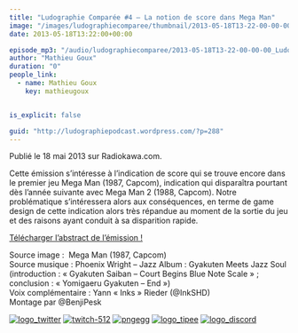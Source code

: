 ```yaml
---
title: "Ludographie Comparée #4 – La notion de score dans Mega Man"
image: "/images/ludographiecomparee/thumbnail/2013-05-18T13-22-00-00-00_LudographieCompare4LanotiondescoredansMegaMan.jpg"
date: 2013-05-18T13:22:00+00:00

episode_mp3: "/audio/ludographiecomparee/2013-05-18T13-22-00-00-00_LudographieCompare4LanotiondescoredansMegaMan.mp3"
author: "Mathieu Goux"
duration: "0"
people_link: 
  - name: Mathieu Goux
    key: mathieugoux


is_explicit: false

guid: "http://ludographiepodcast.wordpress.com/?p=288"
---
```


<PodcastHeader/>

<!-- ECRIRE LA DESCRIPTION DE L'EPISODE SOUS CETTE LIGNE -->
<p>Publié le 18 mai 2013 sur Radiokawa.com.</p>
<p>Cette émission s’intéresse à l’indication de score qui se trouve encore dans le premier jeu Mega Man (1987, Capcom), indication qui disparaîtra pourtant dès l’année suivante avec Mega Man 2 (1988, Capcom). Notre problématique s’intéressera alors aux conséquences, en terme de game design de cette indication alors très répandue au moment de la sortie du jeu et des raisons ayant conduit à sa disparition rapide.</p>
<p><a title="LC4-abstract" href="/resources/ludographiecomparee/2013-05-18T13-22-00-00-00_LudographieCompare4LanotiondescoredansMegaMan/lc4-abstract.pdf" rel="nofollow">Télécharger l’abstract de l’émission !</a></p>
<p></p>
<a href="" rel="nofollow"></a>
 
<p>Source image :&nbsp; Mega Man (1987, Capcom)<br>
Source musique : Phoenix Wright – Jazz Album : Gyakuten Meets Jazz Soul (introduction : «&nbsp;Gyakuten Saiban – Court Begins Blue Note Scale&nbsp;» ; conclusion : «&nbsp;Yomigaeru Gyakuten – End&nbsp;»)<br>
Voix complémentaire : Yann «&nbsp;Inks&nbsp;» Rieder (@InkSHD)<br>
Montage par @BenjiPesk</p>


<tr>
<td><a href="https://twitter.com/Gouximan" rel="nofollow"><img src="/resources/ludographiecomparee/2013-05-18T13-22-00-00-00_LudographieCompare4LanotiondescoredansMegaMan/logo_twitter-1.png" alt="logo_twitter"></a></td>
<td><a href="https://www.twitch.tv/mathieugoux" rel="nofollow"><img src="/resources/ludographiecomparee/2013-05-18T13-22-00-00-00_LudographieCompare4LanotiondescoredansMegaMan/twitch-512-1.png" alt="twitch-512"></a></td>
<td><a href="https://www.youtube.com/user/MattTheFatalifieur/videos" rel="nofollow"><img src="/resources/ludographiecomparee/2013-05-18T13-22-00-00-00_LudographieCompare4LanotiondescoredansMegaMan/pngegg.png" alt="pngegg"></a></td>
<td><a href="http://fr.tipeee.com/calvinball" rel="nofollow"><img src="/resources/ludographiecomparee/2013-05-18T13-22-00-00-00_LudographieCompare4LanotiondescoredansMegaMan/logo_tipee-1.png" alt="logo_tipee"></a></td>
<td><a href="https://discord.com/invite/4RnA9v7" rel="nofollow"><img src="/resources/ludographiecomparee/2013-05-18T13-22-00-00-00_LudographieCompare4LanotiondescoredansMegaMan/logo_discord-1.png" alt="logo_discord"></a></td>
</tr>




